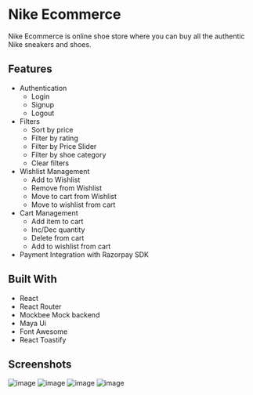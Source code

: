 
# Nike Ecommerce

Nike Ecommerce is online shoe store where you can buy all the authentic Nike sneakers and shoes.

## Features

* Authentication
    * Login
    * Signup
    * Logout
* Filters
    * Sort by price
    * Filter by rating
    * Filter by Price Slider
    * Filter by shoe category
    * Clear filters
* Wishlist Management
    * Add to Wishlist
    * Remove from Wishlist
    * Move to cart from Wishlist
    * Move to wishlist from cart
* Cart Management
    * Add item to cart
    * Inc/Dec quantity
    * Delete from cart
    * Add to wishlist from cart
* Payment Integration with Razorpay SDK

## Built With

- React
- React Router
- Mockbee Mock backend
- Maya Ui
- Font Awesome
- React Toastify

## Screenshots

![image](https://user-images.githubusercontent.com/26003401/162265963-9fc8b3bb-95e3-4a7d-8eb8-b3b53465549b.png)
![image](https://user-images.githubusercontent.com/26003401/162266080-26ba2cdc-017e-439a-9369-7c7b87f7da89.png)
![image](https://user-images.githubusercontent.com/26003401/162266164-b8d13a84-c694-41b4-a829-3a97ff798340.png)
![image](https://user-images.githubusercontent.com/26003401/162266216-d2dd95ba-e863-4ce6-af43-0a9cc6bdd040.png)
